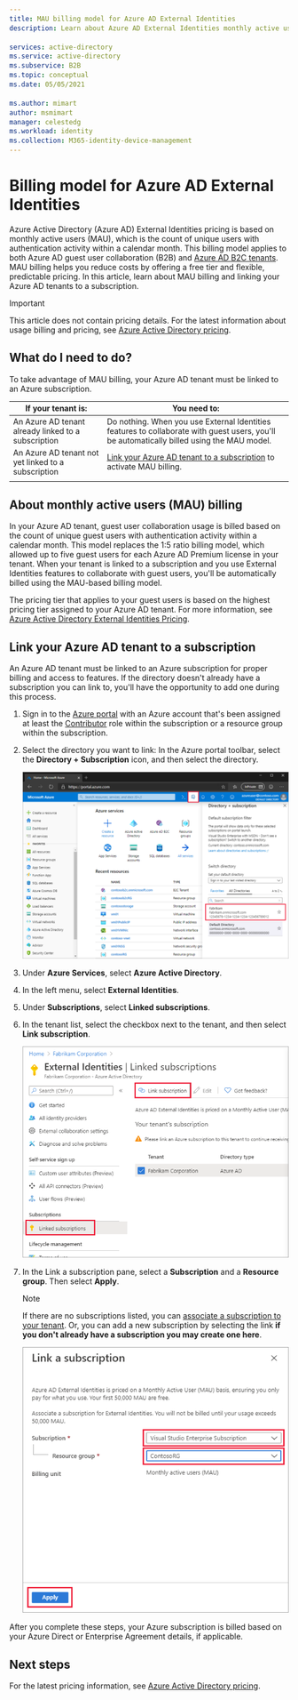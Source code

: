 ```yaml
---
title: MAU billing model for Azure AD External Identities
description: Learn about Azure AD External Identities monthly active users (MAU) billing model for guest user collaboration (B2B) in Azure AD. Learn how to link your Azure AD  tenant to an Azure subscription.

services: active-directory
ms.service: active-directory
ms.subservice: B2B
ms.topic: conceptual
ms.date: 05/05/2021

ms.author: mimart
author: msmimart
manager: celestedg
ms.workload: identity
ms.collection: M365-identity-device-management
---
```


# Billing model for Azure AD External Identities

Azure Active Directory (Azure AD) External Identities pricing is based on monthly active users (MAU), which is the count of unique users with authentication activity within a calendar month. This billing model applies to both Azure AD guest user collaboration (B2B) and [Azure AD B2C tenants](../../active-directory-b2c/billing.md). MAU billing helps you reduce costs by offering a free tier and flexible, predictable pricing. In this article, learn about MAU billing and linking your Azure AD tenants to a subscription.

> [!IMPORTANT]
> This article does not contain pricing details. For the latest information about usage billing and pricing, see [Azure Active Directory pricing](https://azure.microsoft.com/pricing/details/active-directory/).

## What do I need to do?

To take advantage of MAU billing, your Azure AD tenant must be linked to an Azure subscription.

|If your tenant is:  |You need to:  |
|---------|---------|
| An Azure AD tenant already linked to a subscription     | Do nothing. When you use External Identities features to collaborate with guest users, you'll be automatically billed using the MAU model.        |
| An Azure AD tenant not yet linked to a subscription     | [Link your Azure AD tenant to a subscription](#link-your-azure-ad-tenant-to-a-subscription) to activate MAU billing.        |
|  |  |

## About monthly active users (MAU) billing

In your Azure AD tenant, guest user collaboration usage is billed based on the count of unique guest users with authentication activity within a calendar month. This model replaces the 1:5 ratio billing model, which allowed up to five guest users for each Azure AD Premium license in your tenant. When your tenant is linked to a subscription and you use External Identities features to collaborate with guest users, you'll be automatically billed using the MAU-based billing model.

The pricing tier that applies to your guest users is based on the highest pricing tier assigned to your Azure AD tenant. For more information, see [Azure Active Directory External Identities Pricing](https://azure.microsoft.com/en-us/pricing/details/active-directory/external-identities/).

## Link your Azure AD tenant to a subscription

An Azure AD tenant must be linked to an Azure subscription for proper billing and access to features. If the directory doesn't already have a subscription you can link to, you'll have the opportunity to add one during this process.

1. Sign in to the [Azure portal](https://portal.azure.com/) with an Azure account that's been assigned at least the [Contributor](../../role-based-access-control/built-in-roles.md) role within the subscription or a resource group within the subscription.

2. Select the directory you want to link: In the Azure portal toolbar, select the **Directory + Subscription** icon, and then select the directory.

    ![Select the Directory + Subscription icon](media/external-identities-pricing/portal-mau-pick-directory.png)

3. Under **Azure Services**, select **Azure Active Directory**.

4. In the left menu, select **External Identities**.

5. Under **Subscriptions**, select **Linked subscriptions**.

6. In the tenant list, select the checkbox next to the tenant, and then select **Link subscription**.

    ![Select the tenant and link a subscription](media/external-identities-pricing/linked-subscriptions.png)

7. In the Link a subscription pane, select a **Subscription** and a **Resource group**. Then select **Apply**.

   > [!NOTE]
   > If there are no subscriptions listed, you can [associate a subscription to your tenant](../fundamentals/active-directory-how-subscriptions-associated-directory.md). Or, you can add a new subscription by selecting the link **if you don't already have a subscription you may create one here**.

    ![Select a subscription and resource group](media/external-identities-pricing/link-subscription-resource.png)

After you complete these steps, your Azure subscription is billed based on your Azure Direct or Enterprise Agreement details, if applicable.

## Next steps

For the latest pricing information, see [Azure Active Directory pricing](https://azure.microsoft.com/pricing/details/active-directory/).